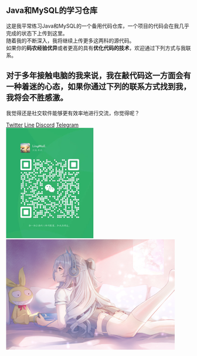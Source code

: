 <h2>Java和MySQL的学习仓库</h2>
这是我平常练习Java和MySQL的一个备用代码仓库，一个项目的代码会在我几乎完成的状态下上传到这里。</br>
随着我的不断深入，我将继续上传更多这两科的源代码。</br>
如果你的<strong>码农经验优异</strong>或者更高的具有<strong>优化代码的技术</strong>，欢迎通过下列方式与我联系。
<h2>对于多年接触电脑的我来说，我在敲代码这一方面会有一种着迷的心态，如果你通过下列的联系方式找到我，我将会不胜感激。</h2>
我觉得还是社交软件能够更有效率地进行交流，你觉得呢？
<p></p>
<a href="https://twitter.com/LM_19587" title="这是我的推特账户！🙃" >Twitter</a>
<a href ="https://line.me/ti/p/nRBW-pyeOw"  title="这是我的Line账户！😬">Line</a>
<a href="https://discord.gg/JF4yawyqVa"  title="这是我的Discord账户！🤓">Discord</a>
<a href="https://t.me/LingMoE"  title="这是我的Telegram账户！😲">Telegram</a>
<div>
  <img src="/photo_2023-07-10_02-57-58.jpg" style= "height:300px;max-width:100%;" title="微信也露个面吧。">
<img src="/2.jpg" style="height:300px; width:460px" title="原来你也是憨涩粉" >
</div>

